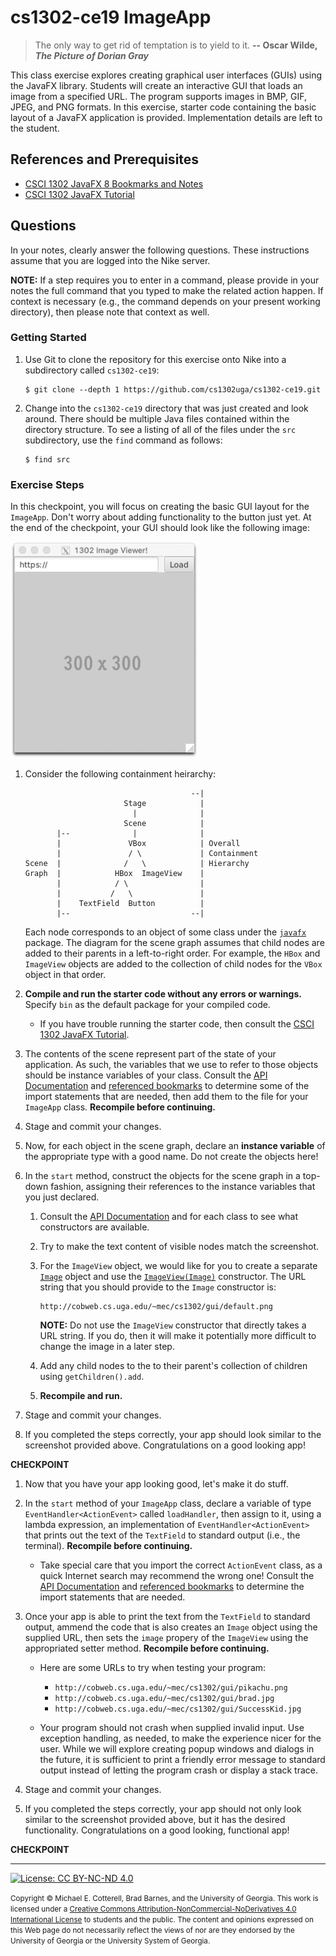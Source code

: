 
# cs1302-ce19 ImageApp

> The only way to get rid of temptation is to yield to it.
> **-- Oscar Wilde, _The Picture of Dorian Gray_**

This class exercise explores creating graphical user interfaces (GUIs) using the JavaFX library. Students
will create an interactive GUI that loads an image from a specified URL. The program supports images in BMP, 
GIF, JPEG, and PNG formats. In this exercise, starter code containing the basic layout of a JavaFX application
is provided. Implementation details are left to the student.

## References and Prerequisites

* [CSCI 1302 JavaFX 8 Bookmarks and Notes](http://cobweb.cs.uga.edu/~mec/cs1302/gui/)
* [CSCI 1302 JavaFX Tutorial](https://github.com/cs1302uga/cs1302-tutorials/blob/master/javafx/javafx.md)

## Questions

In your notes, clearly answer the following questions. These instructions assume that you are 
logged into the Nike server. 

**NOTE:** If a step requires you to enter in a command, please provide in your notes the full 
command that you typed to make the related action happen. If context is necessary (e.g., the 
command depends on your present working directory), then please note that context as well.

### Getting Started

1. Use Git to clone the repository for this exercise onto Nike into a subdirectory called `cs1302-ce19`:

   ```
   $ git clone --depth 1 https://github.com/cs1302uga/cs1302-ce19.git
   ```

1. Change into the `cs1302-ce19` directory that was just created and look around. There should be
   multiple Java files contained within the directory structure. To see a listing of all of the 
   files under the `src` subdirectory, use the `find` command as follows:
   
   ```
   $ find src
   ```

### Exercise Steps

In this checkpoint, you will focus on creating the basic GUI layout for the `ImageApp`. Don't worry about
adding functionality to the button just yet.  At the end of the checkpoint, your GUI should look like the
following image:

<img src="https://github.com/cs1302uga/cs1302-ce19/blob/master/ScreenShot.png?raw=true" width=300>

1. Consider the following containment heirarchy:

   ```
                                        --|
                         Stage            |
                           |              |
                         Scene            |
          |--              |              |
          |               VBox            | Overall
          |               / \             | Containment
   Scene  |              /   \            | Hierarchy
   Graph  |            HBox  ImageView    |
          |            / \                |
          |           /   \               |
          |    TextField  Button          |
          |--                           --|
   ```
   
   Each node corresponds to an object of some class under the 
   [`javafx`](https://docs.oracle.com/javase/8/javafx/api/toc.htm)
   package. The diagram for the scene graph assumes that child nodes
   are added to their parents in a left-to-right order. For example,
   the `HBox` and `ImageView` objects are added to the collection of
   child nodes for the `VBox` object in that order.
   
1. **Compile and run the starter code without any errors or warnings.**
   Specify `bin` as the default package for your compiled code.
   
   * If you have trouble running the starter code, then consult the 
     [CSCI 1302 JavaFX Tutorial](https://github.com/cs1302uga/cs1302-tutorials/blob/master/javafx/javafx.md).
     
1. The contents of the scene represent part of the state of your application.
   As such, the variables that we use to refer to those objects should be
   instance variables of your class. Consult the 
   [API Documentation](https://docs.oracle.com/javase/8/javafx/api/toc.htm) and 
   [referenced bookmarks](http://cobweb.cs.uga.edu/~mec/cs1302/gui/)
   to determine some of the import statements that are needed, then add them to
   the file for your `ImageApp` class. **Recompile before continuing.** 
   
1. Stage and commit your changes.

1. Now, for each object in the scene graph, declare an **instance variable** 
   of the appropriate type with a good name. Do not create the objects here!
   
1. In the `start` method, construct the objects for the scene graph in
   a top-down fashion, assigning their references to the instance variables
   that you just declared. 
   
   1. Consult the 
      [API Documentation](https://docs.oracle.com/javase/8/javafx/api/toc.htm) and 
      for each class to see what constructors are available.
      
   1. Try to make the text content of visible nodes match the screenshot.
      
   1. For the `ImageView` object, we would like for you to create a separate
      [`Image`](https://docs.oracle.com/javase/8/javafx/api/javafx/scene/image/Image.html)
      object and use the 
      [`ImageView(Image)`](https://docs.oracle.com/javase/8/javafx/api/javafx/scene/image/ImageView.html#ImageView-javafx.scene.image.Image-) constructor. The URL string that you should provide to
      the `Image` constructor is:
   
      ```
      http://cobweb.cs.uga.edu/~mec/cs1302/gui/default.png
      ```
      
      **NOTE:** Do not use the `ImageView` constructor that directly takes a URL string.
      If you do, then it will make it potentially more difficult to change the image
      in a later step.
  
   1. Add any child nodes to the to their parent's 
      collection of children using `getChildren().add`. 
      
   1. **Recompile and run.**

1. Stage and commit your changes.

1. If you completed the steps correctly, your app should look similar to
   the screenshot provided above. Congratulations on a good looking app!
   
**CHECKPOINT**

1. Now that you have your app looking good, let's make it do stuff. 

1. In the `start` method of your `ImageApp` class, declare a variable
   of type `EventHandler<ActionEvent>` called `loadHandler`, then assign
   to it, using a lambda expression, an implementation of
   `EventHandler<ActionEvent>` that prints out the text of the
   `TextField` to standard output (i.e., the terminal).
   **Recompile before continuing.**
   
   * Take special care that you import the correct `ActionEvent` class,
     as a quick Internet search may recommend the wrong one!
     Consult the 
     [API Documentation](https://docs.oracle.com/javase/8/javafx/api/toc.htm) and 
     [referenced bookmarks](http://cobweb.cs.uga.edu/~mec/cs1302/gui/)
     to determine the import statements that are needed.
     
1. Once your app is able to print the text from the `TextField` to 
   standard output, ammend the code that is also creates an `Image`
   object using the supplied URL, then sets the `image` propery of
   the `ImageView` using the appropriated setter method.
   **Recompile before continuing.**
   
   * Here are some URLs to try when testing your program:
   
     * `http://cobweb.cs.uga.edu/~mec/cs1302/gui/pikachu.png`
     * `http://cobweb.cs.uga.edu/~mec/cs1302/gui/brad.jpg`
     * `http://cobweb.cs.uga.edu/~mec/cs1302/gui/SuccessKid.jpg`
   
   * Your program should not crash when supplied invalid input. Use
     exception handling, as needed, to make the experience nicer
     for the user. While we will explore creating popup windows
     and dialogs in the future, it is sufficient to print a friendly
     error message to standard output instead of letting the
     program crash or display a stack trace.
     
1. Stage and commit your changes.

1. If you completed the steps correctly, your app should not only look 
   similar to the screenshot provided above, but it has the desired
   functionality. Congratulations on a good looking, functional app!
        
**CHECKPOINT**

<hr/>

[![License: CC BY-NC-ND 4.0](https://img.shields.io/badge/License-CC%20BY--NC--ND%204.0-lightgrey.svg)](http://creativecommons.org/licenses/by-nc-nd/4.0/)

<small>
Copyright &copy; Michael E. Cotterell, Brad Barnes, and the University of Georgia.
This work is licensed under a <a rel="license" href="http://creativecommons.org/licenses/by-nc-nd/4.0/">Creative Commons Attribution-NonCommercial-NoDerivatives 4.0 International License</a> to students and the public.
The content and opinions expressed on this Web page do not necessarily reflect the views of nor are they endorsed by the University of Georgia or the University System of Georgia.
</small>
